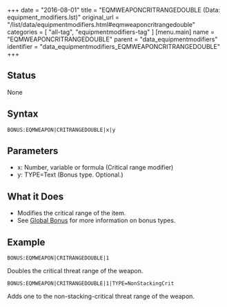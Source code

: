 +++
date = "2016-08-01"
title = "EQMWEAPONCRITRANGEDOUBLE (Data: equipment_modifiers.lst)"
original_url = "/list/data/equipmentmodifiers.html#eqmweaponcritrangedouble"
categories = [ "all-tag", "equipmentmodifiers-tag" ]
[menu.main]
    name = "EQMWEAPONCRITRANGEDOUBLE"
    parent = "data_equipmentmodifiers"
    identifier = "data_equipmentmodifiers_EQMWEAPONCRITRANGEDOUBLE"
+++

## Status

None

## Syntax

`BONUS:EQMWEAPON|CRITRANGEDOUBLE|x|y`

## Parameters

-   x: Number, variable or formula (Critical
    range modifier)
-   y: TYPE=Text (Bonus type. Optional.)



What it Does
------------

-   Modifies the critical range of the item.
-   See [Global Bonus](/list/global/bonus.html) for more information on
    bonus types.

Example
-------

`BONUS:EQMWEAPON|CRITRANGEDOUBLE|1`

Doubles the critical threat range of the weapon.

`BONUS:EQMWEAPON|CRITRANGEDOUBLE|1|TYPE=NonStackingCrit`

Adds one to the non-stacking-critical threat range of the weapon.

